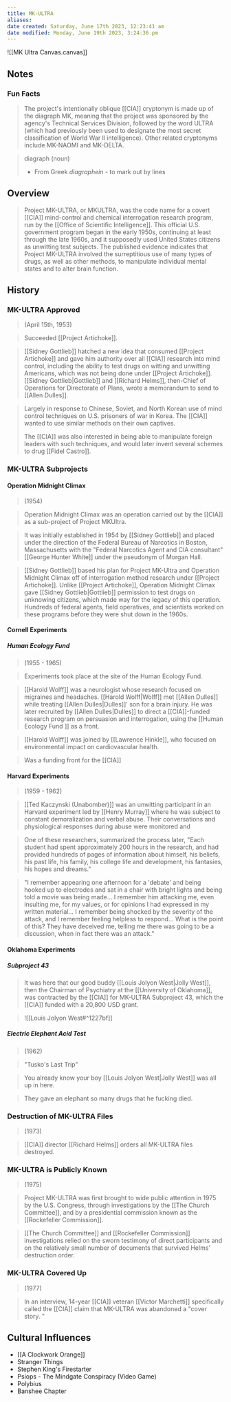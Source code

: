 ```yaml
---
title: MK-ULTRA
aliases: 
date created: Saturday, June 17th 2023, 12:23:41 am
date modified: Monday, June 19th 2023, 3:24:36 pm
---
```


![[MK Ultra Canvas.canvas]]

## Notes
### Fun Facts

 > The project's intentionally oblique [[CIA]] cryptonym is made up of the diagraph MK, meaning that the project was sponsored by the agency's Technical Services Division, followed by the word ULTRA (which had previously been used to designate the most secret classification of World War ll intelligence). Other related cryptonyms include MK-NAOMI and MK-DELTA.

 > diagraph (noun)
 > - From Greek *diagraphein* - to mark out by lines

## Overview

 > Project MK-ULTRA, or MKULTRA, was the code name for a covert [[CIA]] mind-control and chemical interrogation research program, run by the [[Office of Scientific Intelligence]]. This official U.S. government program began in the early 1950s, continuing at least through the late 1960s, and it supposedly used United States citizens as unwitting test subjects. The published evidence indicates that Project MK-ULTRA involved the surreptitious use of many types of drugs, as well as other methods, to manipulate individual mental states and to alter brain function.

## History
### MK-ULTRA Approved

> (April 15th, 1953)

> Succeeded [[Project Artichoke]].

> [[Sidney Gottlieb]] hatched a new idea that consumed [[Project Artichoke]] and gave him authority over all [[CIA]] research into mind control, including the ability to test drugs on witting and unwitting Americans, which was not being done under [[Project Artichoke]]. [[Sidney Gottlieb|Gottlieb]] and [[Richard Helms]], then-Chief of Operations for Directorate of Plans, wrote a memorandum to send to [[Allen Dulles]].

 > Largely in response to Chinese, Soviet, and North Korean use of mind control techniques on U.S. prisoners of war in Korea. The [[CIA]] wanted to use similar methods on their own captives.
>
 > The [[CIA]] was also interested in being able to manipulate foreign leaders with such techniques, and would later invent several schemes to drug [[Fidel Castro]].

### MK-ULTRA Subprojects
#### Operation Midnight Climax

> (1954)

> Operation Midnight Climax was an operation carried out by the [[CIA]] as a sub-project of Project MKUltra.

> It was initially established in 1954 by [[Sidney Gottlieb]] and placed under the direction of the Federal Bureau of Narcotics in Boston, Massachusetts with the "Federal Narcotics Agent and CIA consultant" [[George Hunter White]] under the pseudonym of Morgan Hall.

 > [[Sidney Gottlieb]] based his plan for Project MK-Ultra and Operation Midnight Climax off of interrogation method research under [[Project Artichoke]]. Unlike [[Project Artichoke]], Operation Midnight Climax gave [[Sidney Gottlieb|Gottlieb]] permission to test drugs on unknowing citizens, which made way for the legacy of this operation. Hundreds of federal agents, field operatives, and scientists worked on these programs before they were shut down in the 1960s.

#### Cornell Experiments
##### Human Ecology Fund

> (1955 - 1965)

> Experiments took place at the site of the Human Ecology Fund.

> [[Harold Wolff]] was a neurologist whose research focused on migraines and headaches. [[Harold Wolff|Wolff]] met [[Allen Dulles]] while treating [[Allen Dulles|Dulles]]' son for a brain injury. He was later recruited by [[Allen Dulles|Dulles]] to direct a [[CIA]]-funded research program on persuasion and interrogation, using the [[Human Ecology Fund ]] as a front.

> [[Harold Wolff]] was joined by [[Lawrence Hinkle]], who focused on environmental impact on cardiovascular health.

> Was a funding front for the [[CIA]]

#### Harvard Experiments

> (1959 - 1962)

 > [[Ted Kaczynski (Unabomber)]] was an unwitting participant in an Harvard experiment led by [[Henry Murray]] where he was subject to constant demoralization and verbal abuse. Their conversations and physiological responses during abuse were monitored and

> One of these researchers, summarized the process later, "Each student had spent approximately 200 hours in the research, and had provided hundreds of pages of information about himself, his beliefs, his past life, his family, his college life and development, his fantasies, his hopes and dreams."

> "I remember appearing one afternoon for a 'debate' and being hooked up to electrodes and sat in a chair with bright lights and being told a movie was being made... I remember him attacking me, even insulting me, for my values, or for opinions I had expressed in my written material... I remember being shocked by the severity of the attack, and I remember feeling helpless to respond... What is the point of this? They have deceived me, telling me there was going to be a discussion, when in fact there was an attack."

#### Oklahoma Experiments
##### Subproject 43

> It was here that our good buddy [[Louis Jolyon West|Jolly West]], then the Chairman of Psychiatry at the [[University of Oklahoma]],  was contracted by the [[CIA]] for MK-ULTRA Subproject 43, which the [[CIA]] funded with a 20,800 USD grant.

> ![[Louis Jolyon West#^1227bf]]
##### Electric Elephant Acid Test

> (1962)

 > "Tusko's Last Trip"

> You already know your boy [[Louis Jolyon West|Jolly West]] was all up in here.

> They gave an elephant so many drugs that he fucking died.

### Destruction of MK-ULTRA Files

> (1973)

 > [[CIA]] director [[Richard Helms]] orders all MK-ULTRA files destroyed.

### MK-ULTRA is Publicly Known

> (1975)

> Project MK-ULTRA was first brought to wide public attention in 1975 by the U.S. Congress, through investigations by the [[The Church Committee]], and by a presidential commission known as the [[Rockefeller Commission]].

> [[The Church Committee]] and [[Rockefeller Commission]] investigations relied on the sworn testimony of direct participants and on the relatively small number of documents that survived Helms’ destruction order.

### MK-ULTRA Covered Up

> (1977)

>  In an interview, 14-year [[CIA]] veteran [[Victor Marchetti]] specifically called the [[CIA]] claim that MK-ULTRA was abandoned a "cover story. "

## Cultural Influences

- [[A Clockwork Orange]]
- Stranger Things
- Stephen King's Firestarter
- Psiops - The Mindgate Conspiracy (Video Game)
- Polybius
- Banshee Chapter
